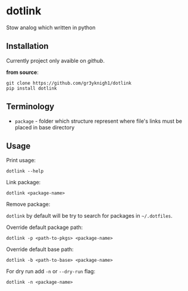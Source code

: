 # dotlink

Stow analog which written in python

## Installation

Currently project only avaible on *github*.

**from source**:

```shell
git clone https://github.com/gr3yknigh1/dotlink
pip install dotlink
```

## Terminology

- `package` - folder which structure represent where file's links must be placed in base directory

## Usage

Print usage:

```shell
dotlink --help
```

Link package:

```shell
dotlink <package-name>
```

Remove package:

`dotlink` by default will be try to search for packages in `~/.dotfiles`.

Override default package path:

```
dotlink -p <path-to-pkgs> <package-name>
```

Override default base path:

```shell
dotlink -b <path-to-base> <package-name>
```

For dry run add `-n` or `--dry-run` flag:

```
dotlink -n <package-name>
```

